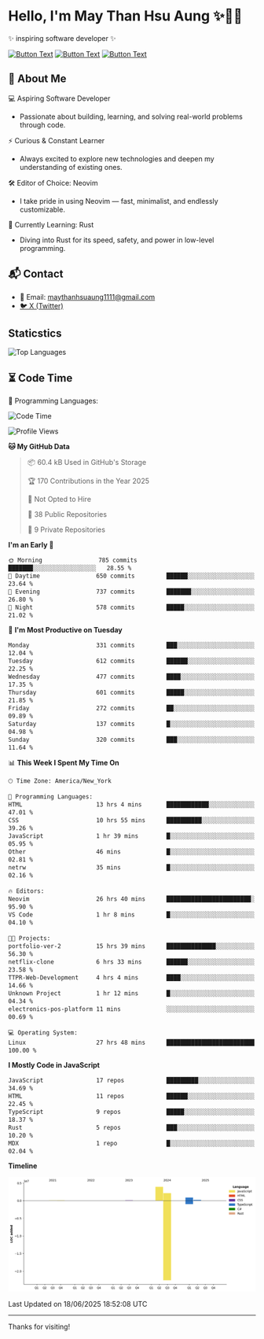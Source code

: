 # Hello, I'm May Than Hsu Aung ✨👱‍♀️
✨ inspiring software developer ✨

[![Button Text](https://img.shields.io/badge/Linked%20In-blue?style=for-the-badge)](https://www.linkedin.com/in/maythanhsu/)
[![Button Text](https://img.shields.io/badge/My%20Portfolio-pink?style=for-the-badge)](https://mayshecodes.vercel.app)
[![Button Text](https://img.shields.io/badge/Github-black?style=for-the-badge)](https://github.com/maythanhsuaung0-0)

## 👋 About Me

  💻 Aspiring Software Developer
  - Passionate about building, learning, and solving real-world problems through code.

  ⚡ Curious & Constant Learner
  - Always excited to explore new technologies and deepen my understanding of existing ones.

  🛠️ Editor of Choice: Neovim
  - I take pride in using Neovim — fast, minimalist, and endlessly customizable.

  🦀 Currently Learning: Rust
  - Diving into Rust for its speed, safety, and power in low-level programming.
    
## 📬 Contact
- 📧 Email: maythanhsuaung1111@gmail.com
- [🐦 X (Twitter)](https://x.com/@shizuko042k)
  
## Staticstics

![Top Languages](https://github-readme-stats.vercel.app/api/top-langs/?username=maythanhsuaung0-0&layout=compact&theme=tokyonight)

## ⏳ Code Time


💬 Programming Languages: 
<!--START_SECTION:waka-->
![Code Time](http://img.shields.io/badge/Code%20Time-211%20hrs%2028%20mins-blue)

![Profile Views](http://img.shields.io/badge/Profile%20Views-28-blue)

**🐱 My GitHub Data** 

> 📦 60.4 kB Used in GitHub's Storage 
 > 
> 🏆 170 Contributions in the Year 2025
 > 
> 🚫 Not Opted to Hire
 > 
> 📜 38 Public Repositories 
 > 
> 🔑 9 Private Repositories 
 > 
**I'm an Early 🐤** 

```text
🌞 Morning                785 commits         ███████░░░░░░░░░░░░░░░░░░   28.55 % 
🌆 Daytime                650 commits         ██████░░░░░░░░░░░░░░░░░░░   23.64 % 
🌃 Evening                737 commits         ███████░░░░░░░░░░░░░░░░░░   26.80 % 
🌙 Night                  578 commits         █████░░░░░░░░░░░░░░░░░░░░   21.02 % 
```
📅 **I'm Most Productive on Tuesday** 

```text
Monday                   331 commits         ███░░░░░░░░░░░░░░░░░░░░░░   12.04 % 
Tuesday                  612 commits         ██████░░░░░░░░░░░░░░░░░░░   22.25 % 
Wednesday                477 commits         ████░░░░░░░░░░░░░░░░░░░░░   17.35 % 
Thursday                 601 commits         █████░░░░░░░░░░░░░░░░░░░░   21.85 % 
Friday                   272 commits         ██░░░░░░░░░░░░░░░░░░░░░░░   09.89 % 
Saturday                 137 commits         █░░░░░░░░░░░░░░░░░░░░░░░░   04.98 % 
Sunday                   320 commits         ███░░░░░░░░░░░░░░░░░░░░░░   11.64 % 
```


📊 **This Week I Spent My Time On** 

```text
🕑︎ Time Zone: America/New_York

💬 Programming Languages: 
HTML                     13 hrs 4 mins       ████████████░░░░░░░░░░░░░   47.01 % 
CSS                      10 hrs 55 mins      ██████████░░░░░░░░░░░░░░░   39.26 % 
JavaScript               1 hr 39 mins        █░░░░░░░░░░░░░░░░░░░░░░░░   05.95 % 
Other                    46 mins             █░░░░░░░░░░░░░░░░░░░░░░░░   02.81 % 
netrw                    35 mins             █░░░░░░░░░░░░░░░░░░░░░░░░   02.16 % 

🔥 Editors: 
Neovim                   26 hrs 40 mins      ████████████████████████░   95.90 % 
VS Code                  1 hr 8 mins         █░░░░░░░░░░░░░░░░░░░░░░░░   04.10 % 

🐱‍💻 Projects: 
portfolio-ver-2          15 hrs 39 mins      ██████████████░░░░░░░░░░░   56.30 % 
netflix-clone            6 hrs 33 mins       ██████░░░░░░░░░░░░░░░░░░░   23.58 % 
TTPR-Web-Development     4 hrs 4 mins        ████░░░░░░░░░░░░░░░░░░░░░   14.66 % 
Unknown Project          1 hr 12 mins        █░░░░░░░░░░░░░░░░░░░░░░░░   04.34 % 
electronics-pos-platform 11 mins             ░░░░░░░░░░░░░░░░░░░░░░░░░   00.69 % 

💻 Operating System: 
Linux                    27 hrs 48 mins      █████████████████████████   100.00 % 
```

**I Mostly Code in JavaScript** 

```text
JavaScript               17 repos            █████████░░░░░░░░░░░░░░░░   34.69 % 
HTML                     11 repos            ██████░░░░░░░░░░░░░░░░░░░   22.45 % 
TypeScript               9 repos             █████░░░░░░░░░░░░░░░░░░░░   18.37 % 
Rust                     5 repos             ███░░░░░░░░░░░░░░░░░░░░░░   10.20 % 
MDX                      1 repo              █░░░░░░░░░░░░░░░░░░░░░░░░   02.04 % 
```



**Timeline**

![Lines of Code chart](https://raw.githubusercontent.com/maythanhsuaung0-0/maythanhsuaung0-0/main/assets/bar_graph.png)


 Last Updated on 18/06/2025 18:52:08 UTC
<!--END_SECTION:waka-->


-----

Thanks for visiting!
